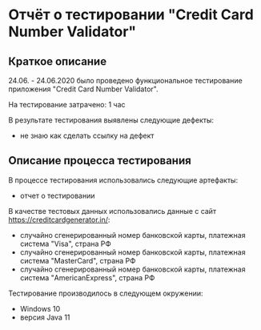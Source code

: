 # Отчёт о тестировании "Credit Card Number Validator"

## Краткое описание

24.06. - 24.06.2020 было проведено функциональное тестирование приложения "Credit Card Number Validator".

На тестирование затрачено: 1 час

В результате тестирования выявлены следующие дефекты:
* не знаю как сделать ссылку на дефект


## Описание процесса тестирования

В процессе тестирования использовались следующие артефакты: 
* отчет о тестировании


В качестве тестовых данных использовались данные c cайт https://creditcardgenerator.in/:
* cлучайно сгенерированный номер банковской карты, платежная система "Visa", страна РФ
* случайно сгенерированный номер банковской карты, платежная система "MasterCard", страна РФ 
* случайно сгенерированный номер банковской карты, платежная система "AmericanExpress", страна РФ

Тестирование производилось в следующем окружении:
*  Windows 10
*  версия Java 11


[https://creditcardgenerator.in/credit-card-generator/India/Visa]: https://creditcardgenerator.in/credit-card-generator/India/Visa